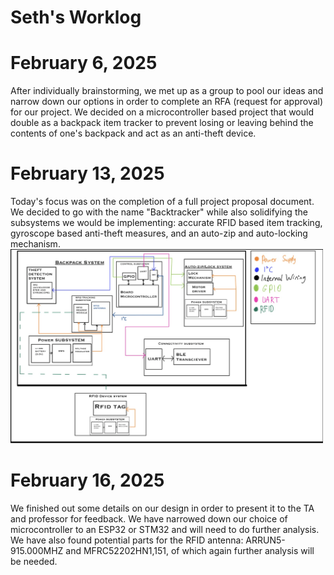 # Seth's Worklog

# February 6, 2025
After individually brainstorming, we met up as a group to pool our ideas and narrow down our options in order to complete an RFA (request for approval) for our project. We decided on a microcontroller based project that would double as a backpack item tracker to prevent losing or leaving behind the contents of one's backpack and act as an anti-theft device.
# February 13, 2025
Today's focus was on the completion of a full project proposal document. We decided to go with the name "Backtracker" while also solidifying the subsystems we would be implementing: accurate RFID based item tracking, gyroscope based anti-theft measures, and an auto-zip and auto-locking mechanism. \
<img src="blockdiagram.png" alt="drawing" width="500"/>
# February 16, 2025
We finished out some details on our design in order to present it to the TA and professor for feedback. We have narrowed down our choice of microcontroller to an ESP32 or STM32 and will need to do further analysis. We have also found potential parts for the RFID antenna: ARRUN5-915.000MHZ and MFRC52202HN1,151, of which again further analysis will be needed.